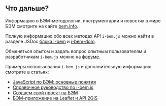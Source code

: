 ## Что дальше?

Информацию о БЭМ-методологии, инструментарии и новостях в мире БЭМ смотрите на сайте [bem.info](https://ru.bem.info).

Полную информацию обо всех методах API `i-bem.js` можно найти в разделе JSDoc [блока i-bem](https://ru.bem.info/platform/i-bem/) и [i-bem-dom](https://ru.bem.info/platform/i-bem/).

Обменяться опытом и задать вопрос опытным пользователям и разработчикам `i-bem.js` можно на [форуме](https://ru.bem.info/forum/).

Примеры использования `i-bem.js` и дополнительную информацию смотрите в статьях:

* [JavaScript по БЭМ: основные понятия](https://ru.bem.info/articles/bem-js-main-terms/)
* [Справочное руководство по i-bem.js](https://ru.bem.info/platform/tutorials/i-bem/)
* [Создаем свой проект на БЭМ](https://ru.bem.info/platform/tutorials/start-with-project-stub/)
* [БЭМ-приложение на Leaflet и API 2GIS](https://ru.bem.info/articles/firm-card-story/)
